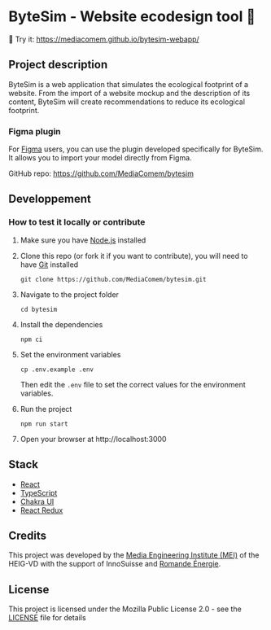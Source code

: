 # ByteSim - Website ecodesign tool 🌱

🔗 Try it: https://mediacomem.github.io/bytesim-webapp/
## Project description
ByteSim is a web application that simulates the ecological footprint of a website.
From the import of a website mockup and the description of its content, ByteSim will create recommendations to reduce its ecological footprint.
### Figma plugin
For [Figma](https://www.figma.com/) users, you can use the plugin developed specifically for ByteSim. It allows you to import your model directly from Figma.

GitHub repo: https://github.com/MediaComem/bytesim

## Developpement

### How to test it locally or contribute
1. Make sure you have [Node.js](https://nodejs.org/en/) installed
2. Clone this repo (or fork it if you want to contribute), you will need to have [Git](https://git-scm.com/) installed
   ```
   git clone https://github.com/MediaComem/bytesim.git
   ```
3. Navigate to the project folder
   ```
   cd bytesim
   ```
4. Install the dependencies
    ```
    npm ci
    ```
5. Set the environment variables
    ```
    cp .env.example .env
    ```
    Then edit the `.env` file to set the correct values for the environment variables.

6. Run the project
    ```
    npm run start
    ```
7. Open your browser at http://localhost:3000

## Stack
- [React](https://reactjs.org/)
- [TypeScript](https://www.typescriptlang.org/)
- [Chakra UI](https://chakra-ui.com/)
- [React Redux](https://react-redux.js.org/)
## Credits
This project was developed by the [Media Engineering Institute (MEI)](https://heig-vd.ch/rad/instituts/mei) of the HEIG-VD with the support of InnoSuisse and [Romande Énergie](https://www.romande-energie.ch/).

## License
This project is licensed under the Mozilla Public License 2.0 - see the [LICENSE](LICENSE.md) file for details